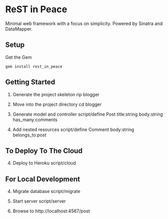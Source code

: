 ReST in Peace
=============

Minimal web framework with a focus on simplicity. Powered by Sinatra and DataMapper.

Setup
-----

Get the Gem

	gem install rest_in_peace
	
Getting Started
---------------

1. Generate the project skeleton
		rip blogger

2. Move into the project directory
		cd blogger
	
3. Generate model and controller
		script/define Post title:string body:string has_many:comments
		
4. Add nested resources
		script/define Comment body:string belongs_to:post

To Deploy To The Cloud
----------------------

4. Deploy to Heroku
		script/cloud

For Local Development
---------------------

4. Migrate database
		script/migrate

5. Start server
		script/server

6. Browse to http://localhost:4567/post